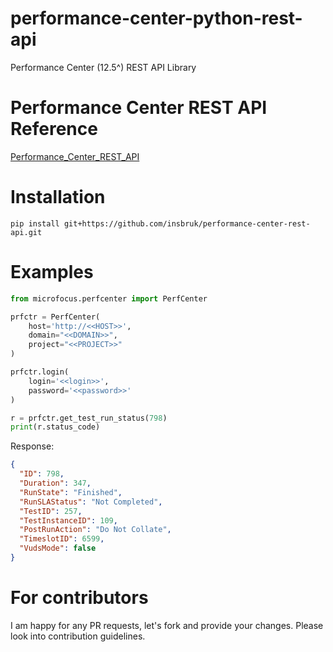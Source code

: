 # performance-center-python-rest-api
Performance Center (12.5^) REST API Library

# Performance Center REST API  Reference

[Performance_Center_REST_API](https://admhelp.microfocus.com/pc/en/all/api_refs/Performance_Center_REST_API/Content/Welcome.htm)

# Installation
```
pip install git+https://github.com/insbruk/performance-center-rest-api.git
```

# Examples 
```python
from microfocus.perfcenter import PerfCenter

prfctr = PerfCenter(
    host='http://<<HOST>>',
    domain="<<DOMAIN>>",
    project="<<PROJECT>>"
)

prfctr.login(
    login='<<login>>',
    password='<<password>>'
)

r = prfctr.get_test_run_status(798)
print(r.status_code)
```
Response:
```json
{
  "ID": 798,
  "Duration": 347,
  "RunState": "Finished",
  "RunSLAStatus": "Not Completed",
  "TestID": 257,
  "TestInstanceID": 109,
  "PostRunAction": "Do Not Collate",
  "TimeslotID": 6599,
  "VudsMode": false
}
```

# For contributors
I am happy for any PR requests, let's fork and provide your changes.
Please look into contribution guidelines.
